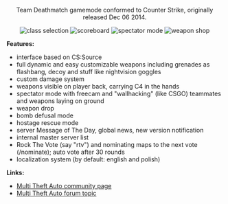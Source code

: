 <p align="center">
Team Deathmatch gamemode conformed to Counter Strike, originally released Dec 06 2014.
</p>
<p align="center">
<img alt="class selection" src="http://media.moddb.com/cache/images/mods/1/25/24608/thumb_300x150/6.jpg" />
<img alt="scoreboard" src="http://media.moddb.com/cache/images/mods/1/25/24608/thumb_300x150/3.jpg" />
<img alt="spectator mode" src="http://media.moddb.com/cache/images/mods/1/25/24608/thumb_300x150/1.jpg" />
<img alt="weapon shop" src="http://media.moddb.com/cache/images/mods/1/25/24608/thumb_300x150/4.jpg" />
</p>

__Features:__
* interface based on CS:Source
* full dynamic and easy customizable weapons including grenades as flashbang, decoy and stuff like nightvision goggles
* custom damage system
* weapons visible on player back, carrying C4 in the hands
* spectator mode with freecam and "wallhacking" (like CSGO) teammates and weapons laying on ground
* weapon drop
* bomb defusal mode
* hostage rescue mode
* server Message of The Day, global news, new version notification
* internal master server list
* Rock The Vote (say "rtv") and nominating maps to the next vote (/nominate); auto vote after 30 rounds
* localization system (by default: english and polish)

__Links:__
* [Multi Theft Auto community page](https://community.multitheftauto.com/index.php?p=resources&s=details&id=10487)
* [Multi Theft Auto forum topic](https://forum.mtasa.com/viewtopic.php?t=72068)
